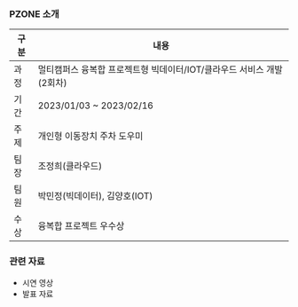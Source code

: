 ### PZONE 소개
| 구분  | 내용                                        |
|-----|-------------------------------------------|
| 과정  | 멀티캠퍼스 융복합 프로젝트형 빅데이터/IOT/클라우드 서비스 개발(2회차) |
| 기간  | 2023/01/03 ~ 2023/02/16                   |
| 주제  | 개인형 이동장치 주차 도우미                           |
| 팀장  | 조정희(클라우드)                                 |
| 팀원  | 박민정(빅데이터), 김양호(IOT)                       |
| 수상  | 융복합 프로젝트 우수상                              |

### 관련 자료
- 시연 영상
- 발표 자료
